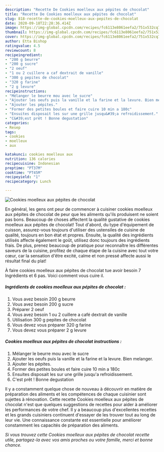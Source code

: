 ```yaml
---
description: "Recette De Cookies moelleux aux pépites de chocolat"
title: "Recette De Cookies moelleux aux pépites de chocolat"
slug: 818-recette-de-cookies-moelleux-aux-pepites-de-chocolat
date: 2020-09-18T22:28:36.414Z
image: https://img-global.cpcdn.com/recipes/fc6113e8061eefa2/751x532cq70/cookies-moelleux-aux-pepites-de-chocolat-photo-principale-de-la-recette.jpg
thumbnail: https://img-global.cpcdn.com/recipes/fc6113e8061eefa2/751x532cq70/cookies-moelleux-aux-pepites-de-chocolat-photo-principale-de-la-recette.jpg
cover: https://img-global.cpcdn.com/recipes/fc6113e8061eefa2/751x532cq70/cookies-moelleux-aux-pepites-de-chocolat-photo-principale-de-la-recette.jpg
author: Etta Bishop
ratingvalue: 4.5
reviewcount: 8
recipeingredient:
- "200 g beurre"
- "200 g sucre"
- "2 oeuf"
- "1 ou 2 cuillere a caf dextrait de vanille"
- "300 g pepites de chocolat"
- "320 g farine"
- "2 g levure"
recipeinstructions:
- "Mélanger le beurre mou avec le sucre"
- "Ajouter les oeufs puis la vanille et la farine et la levure. Bien melanger."
- "Ajouter les pépites."
- "Former des petites boules et faire cuire 10 min a 180c"
- "Ensuites disposait les sur une grille jusqu&#39;a refroidissement."
- "C&#39;est prêt ! Bonne degustation"
categories:
- Resep
tags:
- cookies
- moelleux
- aux

katakunci: cookies moelleux aux 
nutrition: 136 calories
recipecuisine: Indonesian
preptime: "PT37M"
cooktime: "PT45M"
recipeyield: "1"
recipecategory: Lunch

---
```



![Cookies moelleux aux pépites de chocolat](https://img-global.cpcdn.com/recipes/fc6113e8061eefa2/751x532cq70/cookies-moelleux-aux-pepites-de-chocolat-photo-principale-de-la-recette.jpg)

En général, les gens ont peur de commencer à cuisiner cookies moelleux aux pépites de chocolat de peur que les aliments qu'ils produisent ne soient pas bons. Beaucoup de choses affectent la qualité gustative de cookies moelleux aux pépites de chocolat! Tout d'abord, du type d'équipement de cuisson, assurez-vous toujours d'utiliser des ustensiles de cuisine de qualité, toujours en bon état et propres. Ensuite, la qualité des ingrédients utilisés affecte également le goût, utilisez donc toujours des ingrédients frais. De plus, prenez beaucoup de pratique pour reconnaître les différentes saveurs de la cuisine, profitez de chaque étape de la cuisine avec tout votre cœur, car la sensation d'être excité, calme et non pressé affecte aussi le résultat final du plat!

<!--inarticleads1-->

À faire cookies moelleux aux pépites de chocolat tue avoir besoin 7 Ingrédients et 6 pas. Voici comment vous cuire il.

##### Ingrédients de cookies moelleux aux pépites de chocolat :

1. Vous avez besoin 200 g beurre
1. Vous avez besoin 200 g sucre
1. Préparer 2 oeuf
1. Vous avez besoin 1 ou 2 cuillere a café dextrait de vanille
1. Utilisation 300 g pepites de chocolat
1. Vous devez vous préparer 320 g farine
1. Vous devez vous préparer 2 g levure




<!--inarticleads2-->

##### Cookies moelleux aux pépites de chocolat instructions :

1. Mélanger le beurre mou avec le sucre
1. Ajouter les oeufs puis la vanille et la farine et la levure. Bien melanger.
1. Ajouter les pépites.
1. Former des petites boules et faire cuire 10 min a 180c
1. Ensuites disposait les sur une grille jusqu&#39;a refroidissement.
1. C&#39;est prêt ! Bonne degustation




<!--inarticleads1-->

<p>
Il y a constamment quelque chose de nouveau à découvrir en matière de préparation des aliments et les compétences de chaque cuisinier sont sujettes à rénovation. Cette recette Cookies moelleux aux pépites de chocolat n'est que quelques suggestions de recettes pour aider à améliorer les performances de votre chef. Il y a beaucoup plus d'excellentes recettes et les grands cuisiniers continuent d'essayer de les trouver tout au long de leur vie. Une connaissance constante est essentielle pour améliorer constamment les capacités de préparation des aliments.
</p>

<p>
<i>Si vous trouvez cette Cookies moelleux aux pépites de chocolat recette utile, partagez-la avec vos amis proches ou votre famille, merci et bonne chance.</i>
</p>
